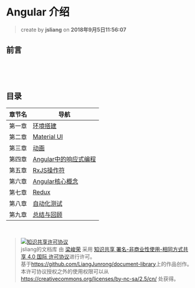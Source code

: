 # Angular 介绍
> create by **jsliang** on **2018年9月5日11:56:07** 

## 前言
&emsp;

<br>

## 目录
| 章节名 | 导航                                |
| ------ | ----------------------------------- |
| 第一章 | [环境搭建](./taskmgr-chapter1.md) |
| 第二章 | [Material UI](./taskmgr-chapter2.md) |
| 第三章 | [动画](./taskmgr-chapter3.md) |
| 第四章 | [Angular中的响应式编程](./taskmgr-chapter4.md) |
| 第五章 | [RxJS操作符](./taskmgr-chapter5.md) |
| 第六章 | [Angular核心概念](./taskmgr-chapter6.md) |
| 第七章 | [Redux](./taskmgr-chapter7.md) |
| 第八章 | [自动化测试](./taskmgr-chapter8.md) |
| 第九章 | [总结与回顾](./taskmgr-chapter9.md) |

<br>

> <a rel="license" href="http://creativecommons.org/licenses/by-nc-sa/4.0/"><img alt="知识共享许可协议" style="border-width:0" src="https://i.creativecommons.org/l/by-nc-sa/4.0/88x31.png" /></a><br /><span xmlns:dct="http://purl.org/dc/terms/" property="dct:title">jsliang的文档库</span> 由 <a xmlns:cc="http://creativecommons.org/ns#" href="https://github.com/LiangJunrong/document-library" property="cc:attributionName" rel="cc:attributionURL">梁峻荣</a> 采用 <a rel="license" href="http://creativecommons.org/licenses/by-nc-sa/4.0/">知识共享 署名-非商业性使用-相同方式共享 4.0 国际 许可协议</a>进行许可。<br />基于<a xmlns:dct="http://purl.org/dc/terms/" href="https://github.com/LiangJunrong/document-library" rel="dct:source">https://github.com/LiangJunrong/document-library</a>上的作品创作。<br />本许可协议授权之外的使用权限可以从 <a xmlns:cc="http://creativecommons.org/ns#" href="https://creativecommons.org/licenses/by-nc-sa/2.5/cn/" rel="cc:morePermissions">https://creativecommons.org/licenses/by-nc-sa/2.5/cn/</a> 处获得。